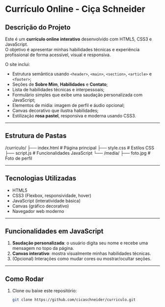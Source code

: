 # Currículo Online - Ciça Schneider

## Descrição do Projeto
Este é um **currículo online interativo** desenvolvido com HTML5, CSS3 e JavaScript.  
O objetivo é apresentar minhas habilidades técnicas e experiência profissional de forma acessível, visual e responsiva.

O site inclui:
- Estrutura semântica usando `<header>`, `<main>`, `<section>`, `<article>` e `<footer>`;
- Seções de **Sobre Mim**, **Habilidades** e **Contato**;
- Lista de habilidades técnicas e interpessoais;
- Formulário simples que exibe uma saudação personalizada com JavaScript;
- Elementos de mídia: imagem de perfil e áudio opcional;
- Canvas decorativo que ilustra habilidades;
- Estilização **rosa pastel**, responsiva e moderna usando CSS3.

---

## Estrutura de Pastas

/curriculo/
├── index.html # Página principal
├── style.css # Estilos CSS
├── script.js # Funcionalidades JavaScript
└── /media/
├── foto.jpg # Foto de perfil

---

## Tecnologias Utilizadas
- HTML5
- CSS3 (Flexbox, responsividade, hover)
- JavaScript (interatividade básica)
- Canvas (gráfico decorativo)
- Navegador web moderno

---

## Funcionalidades em JavaScript
1. **Saudação personalizada**: o usuário digita seu nome e recebe uma mensagem no topo da página.
2. **Canvas interativo**: mostra visualmente minhas habilidades técnicas.
3. (Opcional) Interações como mudar cores ou mostrar/ocultar seções.

---

## Como Rodar
1. Clone ou baixe este repositório:
   ```bash
   git clone https://github.com/cicaschneider/curriculo.git
